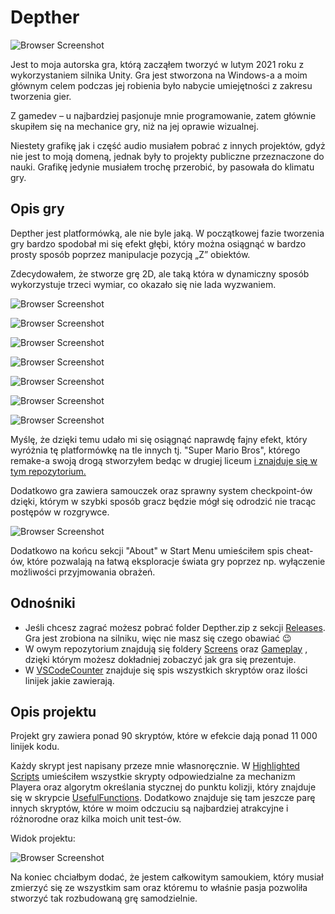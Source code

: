 # Depther
![Browser Screenshot](https://github.com/Mietek-01/Depther/blob/master/Screens/Start%20Menu.png)

Jest to moja autorska gra, którą zacząłem tworzyć w lutym 2021 roku z wykorzystaniem silnika Unity. 
Gra jest stworzona na Windows-a a moim głównym celem podczas jej robienia było nabycie umiejętności z zakresu tworzenia gier. 

Z gamedev – u najbardziej pasjonuje mnie programowanie, zatem głównie skupiłem się na mechanice gry, niż na jej oprawie wizualnej.

Niestety grafikę jak i część audio musiałem pobrać z innych projektów, gdyż nie jest to moją domeną, jednak były to projekty publiczne przeznaczone do nauki. Grafikę jedynie musiałem trochę przerobić, by pasowała do klimatu gry. 

## Opis gry
Depther jest platformówką, ale nie byle jaką. W początkowej fazie tworzenia gry bardzo spodobał mi się efekt głębi,
który można osiągnąć w bardzo prosty sposób poprzez manipulacje pozycją „Z” obiektów.

Zdecydowałem, że stworze grę 2D, ale taką która w dynamiczny sposób wykorzystuje trzeci wymiar, co okazało się nie lada wyzwaniem. 

![Browser Screenshot](https://github.com/Mietek-01/Depther/blob/master/Screens/Z3.1.png)

![Browser Screenshot](https://github.com/Mietek-01/Depther/blob/master/Screens/Z1.2.png)

![Browser Screenshot](https://github.com/Mietek-01/Depther/blob/master/Screens/Z0.2.png)

![Browser Screenshot](https://github.com/Mietek-01/Depther/blob/master/Screens/Z2.1.png)

![Browser Screenshot](https://github.com/Mietek-01/Depther/blob/master/Screens/Z4.1.png)

![Browser Screenshot](https://github.com/Mietek-01/Depther/blob/master/Screens/Z5.2.png)

![Browser Screenshot](https://github.com/Mietek-01/Depther/blob/master/Screens/Z1.1.png)

Myślę, że dzięki temu udało mi się osiągnąć naprawdę fajny efekt, który wyróżnia tę platformówkę na tle innych tj. "Super Mario Bros", którego remake-a 
swoją drogą stworzyłem bedąc w drugiej liceum 
[ i znajduje się w tym repozytorium.](https://github.com/Mietek-01/Super-Mario-Bros-Remake)

Dodatkowo gra zawiera samouczek oraz sprawny system checkpoint-ów dzięki, którym w szybki sposób gracz będzie mógł się odrodzić nie tracąc postępów w rozgrywce. 

![Browser Screenshot](https://github.com/Mietek-01/Depther/blob/master/Screens/Z0.1.png)

Dodatkowo na końcu sekcji "About" w Start Menu umieściłem spis cheat-ów, które pozwalają na łatwą eksploracje świata gry poprzez np. wyłączenie możliwości przyjmowania obrażeń.

## Odnośniki
- Jeśli chcesz zagrać możesz pobrać folder Depther.zip z sekcji [Releases](https://github.com/Mietek-01/Depther/releases). Gra jest zrobiona na silniku, więc nie masz się czego obawiać 😉
- W owym repozytorium znajdują się foldery [Screens](https://github.com/Mietek-01/Depther/tree/master/Screens) oraz [Gameplay](https://github.com/Mietek-01/Depther/tree/master/Gameplay)
, dzięki którym możesz dokładniej zobaczyć jak gra się prezentuje.
- W [VSCodeCounter](https://github.com/Mietek-01/Depther/blob/master/.VSCodeCounter/2022-02-03_01-21-03/results.md) znajduje się spis wszystkich skryptów oraz ilości linijek jakie zawierają.

## Opis projektu
Projekt gry zawiera ponad 90 skryptów, które w efekcie dają ponad 11 000 linijek kodu. 

Każdy skrypt jest napisany przeze mnie własnoręcznie. W [Highlighted Scripts](https://github.com/Mietek-01/Depther/tree/master/Highlighted%20Scripts)
umieściłem wszystkie skrypty odpowiedzialne za mechanizm Playera oraz algorytm określania stycznej do punktu kolizji, który znajduje się 
w skrypcie [UsefulFunctions](https://github.com/Mietek-01/Depther/blob/master/Highlighted%20Scripts/UsefulFunctions/UsefulFunctions.cs). Dodatkowo znajduje się tam jeszcze parę innych skryptów, które w moim odczuciu są najbardziej atrakcyjne i różnorodne oraz kilka moich unit test-ów.

Widok projektu:

![Browser Screenshot](https://github.com/Mietek-01/Depther/blob/master/Screens/Unity%20Project%20Screen.png)

Na koniec chciałbym dodać, że jestem całkowitym samoukiem, który musiał zmierzyć się ze wszystkim sam oraz któremu to właśnie pasja pozwoliła stworzyć tak rozbudowaną grę samodzielnie.

